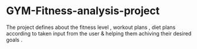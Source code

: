 # GYM-Fitness-analysis-project
The project defines about the fitness level , workout plans , diet plans according to taken input from the user &amp; helping them achiving their desired goals .
